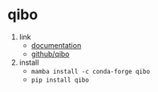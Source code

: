 # qibo

1. link
   * [documentation](https://qibo.science/qibo/stable/index.html)
   * [github/qibo](https://github.com/qiboteam/qibo)
2. install
   * `mamba install -c conda-forge qibo`
   * `pip install qibo`
